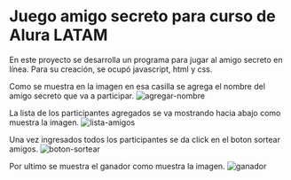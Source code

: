 # Juego amigo secreto para curso de Alura LATAM

En este proyecto se desarrolla un programa para jugar al amigo secreto en línea.
Para su creación, se ocupó javascript, html y css.

Como se muestra en la imagen en esa casilla se agrega el nombre del amigo secreto que va a participar.
![agregar-nombre](https://github.com/user-attachments/assets/8e9a9922-9c8a-4bb5-83cb-3fe873d10021)

La lista de los participantes agregados se va mostrando hacia abajo como muestra la imagen.
![lista-amigos](https://github.com/user-attachments/assets/8d578925-0b99-40ff-b51e-563661ed15f3)

Una vez ingresados todos los participantes se da click en el boton sortear amigos.
![boton-sortear](https://github.com/user-attachments/assets/685e1c25-c4c4-4a74-a35a-c9dcf70ba177)


Por ultimo se muestra el ganador como muestra la imagen.
![ganador](https://github.com/user-attachments/assets/7db2650b-4fe4-47d3-a2c1-fb4e99af4632)
